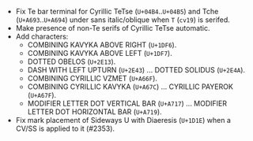 * Fix Te bar terminal for Cyrillic TeTse (`U+04B4`..`U+04B5`) and Tche (`U+A693`..`U+A694`) under sans italic/oblique when `T` (`cv19`) is serifed.
* Make presence of non-Te serifs of Cyrillic TeTse automatic.
* Add characters:
  - COMBINING KAVYKA ABOVE RIGHT (`U+1DF6`).
  - COMBINING KAVYKA ABOVE LEFT (`U+1DF7`).
  - DOTTED OBELOS (`U+2E13`).
  - DASH WITH LEFT UPTURN (`U+2E43`) ... DOTTED SOLIDUS (`U+2E4A`).
  - COMBINING CYRILLIC VZMET (`U+A66F`).
  - COMBINING CYRILLIC KAVYKA (`U+A67C`) ... CYRILLIC PAYEROK (`U+A67F`).
  - MODIFIER LETTER DOT VERTICAL BAR (`U+A717`) ... MODIFIER LETTER DOT HORIZONTAL BAR (`U+A719`).
* Fix mark placement of Sideways U with Diaeresis (`U+1D1E`) when a CV/SS is applied to it (#2353).
